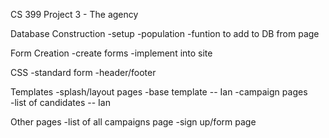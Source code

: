 CS 399 Project 3 - The agency

Database Construction
  -setup
  -population
  -funtion to add to DB from page

Form Creation
  -create forms
  -implement into site
  
CSS 
  -standard form
  -header/footer
  
Templates
  -splash/layout pages
  -base template 	-- Ian 
  -campaign pages	
  -list of candidates	-- Ian
  
Other pages
  -list of all campaigns page
  -sign up/form page
